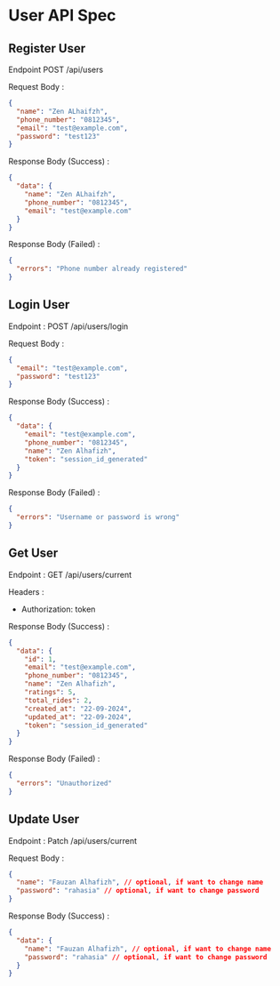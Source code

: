 # User API Spec

## Register User

Endpoint POST /api/users

Request Body :

```json
{
  "name": "Zen ALhaifzh",
  "phone_number": "0812345",
  "email": "test@example.com",
  "password": "test123"
}
```

Response Body (Success) :

```json
{
  "data": {
    "name": "Zen ALhaifzh",
    "phone_number": "0812345",
    "email": "test@example.com"
  }
}
```

Response Body (Failed) :

```json
{
  "errors": "Phone number already registered"
}
```

## Login User

Endpoint : POST /api/users/login

Request Body :

```json
{
  "email": "test@example.com",
  "password": "test123"
}
```

Response Body (Success) :

```json
{
  "data": {
    "email": "test@example.com",
    "phone_number": "0812345",
    "name": "Zen Alhafizh",
    "token": "session_id_generated"
  }
}
```

Response Body (Failed) :

```json
{
  "errors": "Username or password is wrong"
}
```

## Get User

Endpoint : GET /api/users/current

Headers :

- Authorization: token

Response Body (Success) :

```json
{
  "data": {
    "id": 1,
    "email": "test@example.com",
    "phone_number": "0812345",
    "name": "Zen Alhafizh",
    "ratings": 5,
    "total_rides": 2,
    "created_at": "22-09-2024",
    "updated_at": "22-09-2024",
    "token": "session_id_generated"
  }
}
```

Response Body (Failed) :

```json
{
  "errors": "Unauthorized"
}
```

## Update User

Endpoint : Patch /api/users/current

Request Body :

```json
{
  "name": "Fauzan Alhafizh", // optional, if want to change name
  "password": "rahasia" // optional, if want to change password
}
```

Response Body (Success) :

```json
{
  "data": {
    "name": "Fauzan Alhafizh", // optional, if want to change name
    "password": "rahasia" // optional, if want to change password
  }
}
```
